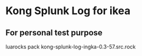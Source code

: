 # Kong Splunk Log for ikea 
## For personal test purpose
luarocks pack kong-splunk-log-ingka-0.3-57.src.rock
